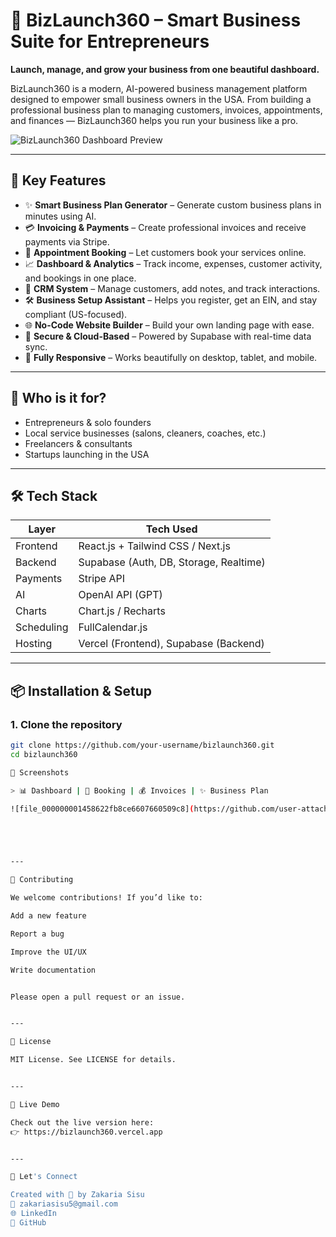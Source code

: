 # 🚀 BizLaunch360 – Smart Business Suite for Entrepreneurs

**Launch, manage, and grow your business from one beautiful dashboard.**

BizLaunch360 is a modern, AI-powered business management platform designed to empower small business owners in the USA. From building a professional business plan to managing customers, invoices, appointments, and finances — BizLaunch360 helps you run your business like a pro.

![BizLaunch360 Dashboard Preview](./screenshot.png)

---

## 🌟 Key Features

- ✨ **Smart Business Plan Generator** – Generate custom business plans in minutes using AI.
- 💳 **Invoicing & Payments** – Create professional invoices and receive payments via Stripe.
- 📅 **Appointment Booking** – Let customers book your services online.
- 📈 **Dashboard & Analytics** – Track income, expenses, customer activity, and bookings in one place.
- 📇 **CRM System** – Manage customers, add notes, and track interactions.
- 🛠 **Business Setup Assistant** – Helps you register, get an EIN, and stay compliant (US-focused).
- 🌐 **No-Code Website Builder** – Build your own landing page with ease.
- 🔐 **Secure & Cloud-Based** – Powered by Supabase with real-time data sync.
- 📱 **Fully Responsive** – Works beautifully on desktop, tablet, and mobile.

---

## 💼 Who is it for?

- Entrepreneurs & solo founders
- Local service businesses (salons, cleaners, coaches, etc.)
- Freelancers & consultants
- Startups launching in the USA

---

## 🛠 Tech Stack

| Layer       | Tech Used                  |
|-------------|----------------------------|
| Frontend    | React.js + Tailwind CSS / Next.js |
| Backend     | Supabase (Auth, DB, Storage, Realtime) |
| Payments    | Stripe API                 |
| AI          | OpenAI API (GPT)           |
| Charts      | Chart.js / Recharts        |
| Scheduling  | FullCalendar.js            |
| Hosting     | Vercel (Frontend), Supabase (Backend) |

---

## 📦 Installation & Setup

### 1. Clone the repository
```bash
git clone https://github.com/your-username/bizlaunch360.git
cd bizlaunch360

📸 Screenshots

> 📊 Dashboard | 📅 Booking | 💰 Invoices | ✨ Business Plan

![file_000000001458622fb8ce6607660509c8](https://github.com/user-attachments/assets/18221714-bd5e-4aaf-ba0f-1edc8f30bbd5)





---

🙌 Contributing

We welcome contributions! If you’d like to:

Add a new feature

Report a bug

Improve the UI/UX

Write documentation


Please open a pull request or an issue.


---

📝 License

MIT License. See LICENSE for details.


---

📣 Live Demo

Check out the live version here:
👉 https://bizlaunch360.vercel.app


---

💬 Let's Connect

Created with 💙 by Zakaria Sisu
📧 zakariasisu5@gmail.com
🌐 LinkedIn
🐙 GitHub
